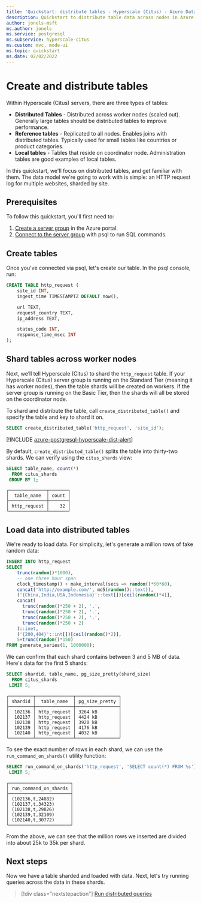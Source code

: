 ```yaml
---
title: 'Quickstart: distribute tables - Hyperscale (Citus) - Azure Database for PostgreSQL'
description: Quickstart to distribute table data across nodes in Azure Database for PostgreSQL - Hyperscale (Citus).
author: jonels-msft
ms.author: jonels
ms.service: postgresql
ms.subservice: hyperscale-citus
ms.custom: mvc, mode-ui
ms.topic: quickstart
ms.date: 02/02/2022
---
```


# Create and distribute tables

Within Hyperscale (Citus) servers, there are three types of tables:

* **Distributed Tables** - Distributed across worker nodes (scaled out).
  Generally large tables should be distributed tables to improve performance.
* **Reference tables** - Replicated to all nodes. Enables joins with
  distributed tables. Typically used for small tables like countries or product
  categories.
* **Local tables** - Tables that reside on coordinator node. Administration
  tables are good examples of local tables.

In this quickstart, we'll focus on distributed tables, and get familiar with
them.  The data model we're going to work with is simple: an HTTP request log
for multiple websites, sharded by site.

## Prerequisites

To follow this quickstart, you'll first need to:

1. [Create a server group](quickstart-create-portal.md) in the Azure portal.
2. [Connect to the server group](quickstart-connect-psql.md) with psql to
   run SQL commands.

## Create tables

Once you've connected via psql, let's create our table. In the psql console,
run:

```sql
CREATE TABLE http_request (
	site_id INT,
	ingest_time TIMESTAMPTZ DEFAULT now(),

	url TEXT,
	request_country TEXT,
	ip_address TEXT,

	status_code INT,
	response_time_msec INT
);
```

## Shard tables across worker nodes

Next, we’ll tell Hyperscale (Citus) to shard the `http_request` table. If your
Hyperscale (Citus) server group is running on the Standard Tier (meaning it has
worker nodes), then the table shards will be created on workers. If the server
group is  running on the Basic Tier, then the shards will all be stored on the
coordinator node.

To shard and distribute the table, call `create_distributed_table()` and
specify the table and key to shard it on.

```sql
SELECT create_distributed_table('http_request', 'site_id');
```

[!INCLUDE [azure-postgresql-hyperscale-dist-alert](../../../includes/azure-postgresql-hyperscale-dist-alert.md)]

By default, `create_distributed_table()` splits the table into thirty-two shards.
We can verify using the `citus_shards` view:

```sql
SELECT table_name, count(*)
  FROM citus_shards
 GROUP BY 1;
```

```
┌──────────────┬───────┐
│  table_name  │ count │
├──────────────┼───────┤
│ http_request │    32 │
└──────────────┴───────┘
```

## Load data into distributed tables

We're ready to load data. For simplicity, let's generate a million rows of
fake random data:

```sql
INSERT INTO http_request
SELECT
	trunc(random()*1000),
	-- one three hour span
	clock_timestamp() + make_interval(secs => random()*60*60),
	concat('http://example.com/', md5(random()::text)),
	('{China,India,USA,Indonesia}'::text[])[ceil(random()*4)],
	concat(
	  trunc(random()*250 + 2), '.',
	  trunc(random()*250 + 2), '.',
	  trunc(random()*250 + 2), '.',
	  trunc(random()*250 + 2)
	)::inet,
	('{200,404}'::int[])[ceil(random()*2)],
	5+trunc(random()*150)
FROM generate_series(1, 1000000);
```

We can confirm that each shard contains between 3 and 5 MB of data.
Here's data for the first 5 shards:

```sql
SELECT shardid, table_name, pg_size_pretty(shard_size)
  FROM citus_shards
 LIMIT 5;
```

```
┌─────────┬──────────────┬────────────────┐
│ shardid │  table_name  │ pg_size_pretty │
├─────────┼──────────────┼────────────────┤
│  102136 │ http_request │ 3264 kB        │
│  102137 │ http_request │ 4424 kB        │
│  102138 │ http_request │ 3920 kB        │
│  102139 │ http_request │ 4176 kB        │
│  102140 │ http_request │ 4032 kB        │
└─────────┴──────────────┴────────────────┘
```

To see the exact number of rows in each shard, we can use the
`run_command_on_shards()` utility function:

```sql
SELECT run_command_on_shards('http_request', 'SELECT count(*) FROM %s')
 LIMIT 5;
```

```
┌───────────────────────┐
│ run_command_on_shards │
├───────────────────────┤
│ (102136,t,24882)      │
│ (102137,t,34323)      │
│ (102138,t,29826)      │
│ (102139,t,32109)      │
│ (102140,t,30772)      │
└───────────────────────┘
```

From the above, we can see that the million rows we inserted are divided into
about 25k to 35k per shard.

## Next steps

Now we have a table sharded and loaded with data. Next, let's try running
queries across the data in these shards.

> [!div class="nextstepaction"]
> [Run distributed queries](quickstart-run-queries.md)
